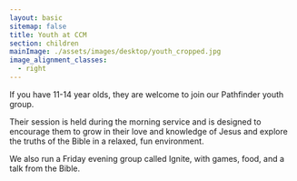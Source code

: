 ```yaml
---
layout: basic
sitemap: false
title: Youth at CCM
section: children
mainImage: ./assets/images/desktop/youth_cropped.jpg
image_alignment_classes:
  - right
---
```

If you have 11-14 year olds, they are welcome to join our Pathfinder youth group.

Their session is held during the morning service and is designed to encourage them to grow in their love and knowledge of Jesus and explore the truths of the Bible in a relaxed, fun environment.

We also run a Friday evening group called Ignite, with games, food, and a talk from the Bible.

